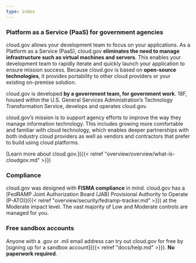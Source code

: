 ```yaml
---
type: index
---
```


### Platform as a Service (PaaS) for government agencies

cloud.gov allows your development team to focus on your applications. As a Platform as a Service (PaaS), cloud.gov **eliminates the need to manage infrastructure such as virtual machines and servers**. This enables your development team to rapidly iterate and quickly launch your application to ensure mission success. Because cloud.gov is based on **open-source technologies**, it provides portability to other cloud providers or your existing on-premise solution.

cloud.gov is developed **by a government team, for government work**. 18F, housed within the U.S. General Services Administration’s Technology Transformation Service, develops and operates cloud.gov.

cloud.gov’s mission is to support agency efforts to improve the way they manage information technology. This includes growing more comfortable and familiar with cloud technology, which enables deeper partnerships with both industry cloud providers as well as vendors and contractors that prefer to build using cloud platforms.

[Learn more about cloud.gov.]({{< relref "overview/overview/what-is-cloudgov.md" >}})

### Compliance

cloud.gov was designed with **FISMA compliance** in mind. cloud.gov has a [FedRAMP Joint Authorization Board (JAB) Provisional Authority to Operate (P-ATO)]({{< relref "overview/security/fedramp-tracker.md" >}}) at the Moderate impact level.  The vast majority of Low and Moderate controls are managed for you.

### Free sandbox accounts

Anyone with a .gov or .mil email address can try out cloud.gov for free by [signing up for a sandbox account]({{< relref "docs/help.md" >}}). **No paperwork required**.



